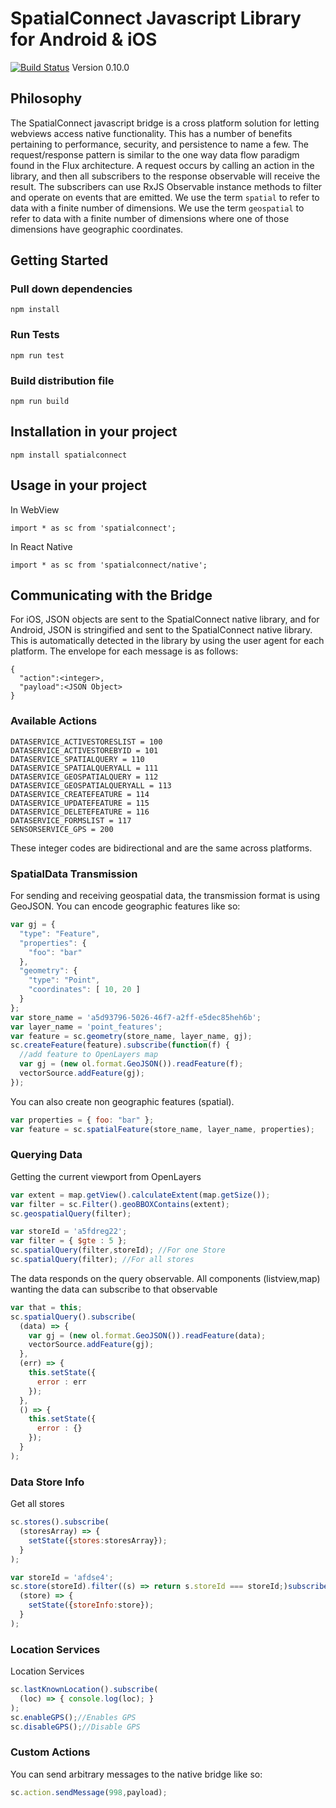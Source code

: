 # SpatialConnect Javascript Library for Android & iOS
[![Build Status](https://travis-ci.org/boundlessgeo/spatialconnect-js.svg?branch=develop)](https://travis-ci.org/boundlessgeo/spatialconnect-js)
Version 0.10.0

## Philosophy
The SpatialConnect javascript bridge is a cross platform solution for letting webviews access native functionality. This has a number of benefits pertaining to performance, security, and persistence to name a few. The request/response pattern is similar to the one way data flow paradigm found in the Flux architecture. A request occurs by calling an action in the library, and then all subscribers to the response observable will receive the result. The subscribers can use RxJS Observable instance methods to filter and operate on events that are emitted. We use the term `spatial` to refer to data with a finite number of dimensions. We use the term `geospatial` to refer to data with a finite number of dimensions where one of those dimensions have geographic coordinates.


## Getting Started

### Pull down dependencies

```
npm install
```

### Run Tests

```
npm run test
```

### Build distribution file

```
npm run build
```

## Installation in your project
```
npm install spatialconnect
```

## Usage in your project

In WebView
```
import * as sc from 'spatialconnect';
```
In React Native
```
import * as sc from 'spatialconnect/native';
```

## Communicating with the Bridge

For iOS, JSON objects are sent to the SpatialConnect native library, and for Android, JSON is stringified and sent to the SpatialConnect native library. This is automatically detected in the library by using the user agent for each platform. The envelope for each message is as follows:

```
{
  "action":<integer>,
  "payload":<JSON Object>
}
```

### Available Actions
```
DATASERVICE_ACTIVESTORESLIST = 100
DATASERVICE_ACTIVESTOREBYID = 101
DATASERVICE_SPATIALQUERY = 110
DATASERVICE_SPATIALQUERYALL = 111
DATASERVICE_GEOSPATIALQUERY = 112
DATASERVICE_GEOSPATIALQUERYALL = 113
DATASERVICE_CREATEFEATURE = 114
DATASERVICE_UPDATEFEATURE = 115
DATASERVICE_DELETEFEATURE = 116
DATASERVICE_FORMSLIST = 117
SENSORSERVICE_GPS = 200
```
These integer codes are bidirectional and are the same across platforms.

### SpatialData Transmission
For sending and receiving geospatial data, the transmission format is using GeoJSON. You can encode geographic features like so:
```javascript
var gj = {
  "type": "Feature",
  "properties": {
    "foo": "bar"
  },
  "geometry": {
    "type": "Point",
    "coordinates": [ 10, 20 ]
  }
};
var store_name = 'a5d93796-5026-46f7-a2ff-e5dec85heh6b';
var layer_name = 'point_features';
var feature = sc.geometry(store_name, layer_name, gj);
sc.createFeature(feature).subscribe(function(f) {
  //add feature to OpenLayers map
  var gj = (new ol.format.GeoJSON()).readFeature(f);
  vectorSource.addFeature(gj);
});
```
You can also create non geographic features (spatial).
```javascript
var properties = { foo: "bar" };
var feature = sc.spatialFeature(store_name, layer_name, properties);
  ```

### Querying Data
Getting the current viewport from OpenLayers
```javascript
var extent = map.getView().calculateExtent(map.getSize());
var filter = sc.Filter().geoBBOXContains(extent);
sc.geospatialQuery(filter);
```
```javascript
var storeId = 'a5fdreg22';
var filter = { $gte : 5 };
sc.spatialQuery(filter,storeId); //For one Store
sc.spatialQuery(filter); //For all stores
```
The data responds on the query observable. All components (listview,map) wanting the data can subscribe to that observable
```javascript
var that = this;
sc.spatialQuery().subscribe(
  (data) => {
    var gj = (new ol.format.GeoJSON()).readFeature(data);
    vectorSource.addFeature(gj);
  },
  (err) => {
    this.setState({
      error : err
    });
  },
  () => {
    this.setState({
      error : {}
    });
  }
);
```

### Data Store Info
Get all stores
```javascript
sc.stores().subscribe(
  (storesArray) => {
    setState({stores:storesArray});
  }
);
```

```javascript
var storeId = 'afdse4';
sc.store(storeId).filter((s) => return s.storeId === storeId;)subscribe(
  (store) => {
    setState({storeInfo:store});
  }
);
```

### Location Services
Location Services
```javascript
sc.lastKnownLocation().subscribe(
  (loc) => { console.log(loc); }
);
sc.enableGPS();//Enables GPS
sc.disableGPS();//Disable GPS
```

### Custom Actions

You can send arbitrary messages to the native bridge like so:
```javascript
sc.action.sendMessage(998,payload);
```
